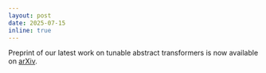 ```yaml
---
layout: post
date: 2025-07-15
inline: true
---
```


Preprint of our latest work on tunable abstract transformers is now available on [arXiv](https://arxiv.org/abs/2507.11827).